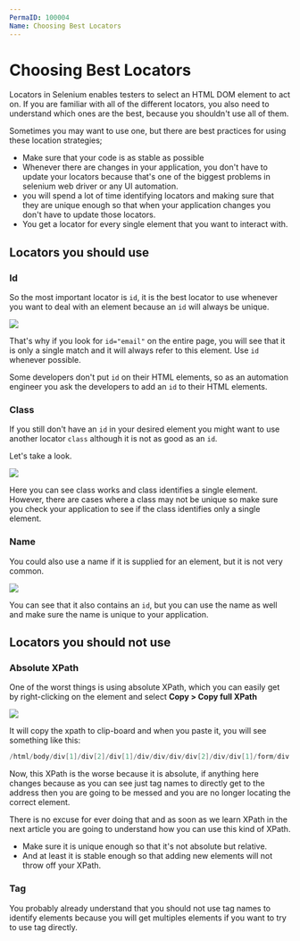 ```yaml
---
PermaID: 100004
Name: Choosing Best Locators
---
```


# Choosing Best Locators

Locators in Selenium enables testers to select an HTML DOM element to act on. If you are familiar with all of the different locators, you also need to understand which ones are the best, because you shouldn't use all of them. 

Sometimes you may want to use one, but there are best practices for using these location strategies;

 - Make sure that your code is as stable as possible 
 - Whenever there are changes in your application, you don't have to update your locators because that's one of the biggest problems in selenium web driver or any UI automation.
 - you will spend a lot of time identifying locators and making sure that they are unique enough so that when your application changes you don't have to update those locators.
 - You get a locator for every single element that you want to interact with.

## Locators you should use

### Id

So the most important locator is `id`, it is the best locator to use whenever you want to deal with an element because an `id` will always be unique.

<img src="https://raw.githubusercontent.com/zzzprojects/learn-orm/master/tutorials/selenium-webdriver/images/finding-elements-1.png">

That's why if you look for `id="email"` on the entire page, you will see that it is only a single match and it will always refer to this element. Use `id` whenever possible.

Some developers don't put `id` on their HTML elements, so as an automation engineer you ask the developers to add an `id` to their HTML elements. 

### Class

If you still don't have an `id` in your desired element you might want to use another locator `class` although it is not as good as an `id`.

Let's take a look.

<img src="https://raw.githubusercontent.com/zzzprojects/learn-orm/master/tutorials/selenium-webdriver/images/finding-elements-4.png">

Here you can see class works and class identifies a single element. However, there are cases where a class may not be unique so make sure you check your application to see if the class identifies only a single element.

### Name 

You could also use a name if it is supplied for an element, but it is not very common. 

<img src="https://raw.githubusercontent.com/zzzprojects/learn-orm/master/tutorials/selenium-webdriver/images/finding-elements-2.png">

You can see that it also contains an `id`, but you can use the name as well and make sure the name is unique to your application.

## Locators you should not use

### Absolute XPath
One of the worst things is using absolute XPath, which you can easily get by right-clicking on the element and select **Copy > Copy full XPath**

<img src="https://raw.githubusercontent.com/zzzprojects/learn-orm/master/tutorials/selenium-webdriver/images/choosing-locators-1.png">

It will copy the xpath to clip-board and when you paste it, you will see something like this:

```csharp
/html/body/div[1]/div[2]/div[1]/div/div/div/div[2]/div/div[1]/form/div[1]/div[1]/input
```

Now, this XPath is the worse because it is absolute, if anything here changes because as you can see just tag names to directly get to the address then you are going to be messed and you are no longer locating the correct element.

There is no excuse for ever doing that and as soon as we learn XPath in the next article you are going to understand how you can use this kind of XPath.

 - Make sure it is unique enough so that it's not absolute but relative.
 - And at least it is stable enough so that adding new elements will not throw off your XPath.

### Tag 

You probably already understand that you should not use tag names to identify elements because you will get multiples elements if you want to try to use tag directly.

